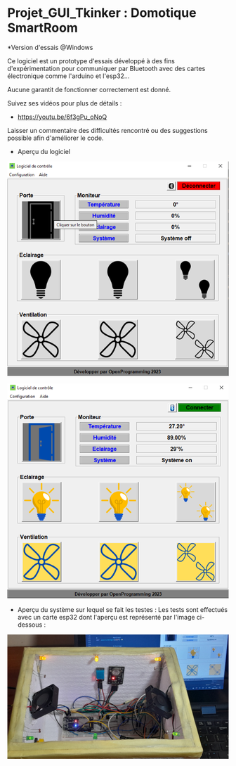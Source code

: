 # Projet_GUI_Tkinker : Domotique SmartRoom

*Version d'essais @Windows

Ce logiciel est un prototype d'essais développé à des fins d'expérimentation pour communiquer par Bluetooth avec des cartes électronique comme l'arduino et l'esp32...

Aucune garantit de fonctionner correctement est donné.  

Suivez ses vidéos pour plus de détails :
+ https://youtu.be/6f3gPu_oNoQ

Laisser un commentaire des difficultés rencontré ou des suggestions possible afin d'améliorer le code.

* Aperçu du logiciel

![Aperçu_1_du_logiciel](image/image_1.png)

![Aperçu_2_du_logiciel](image/image_2.png)

* Aperçu du système sur lequel se fait les testes :
Les tests sont effectués avec un carte esp32 dont l'aperçu est représenté par l'image ci-dessous :

![Aperçu_du_système](image/image_3.png)

